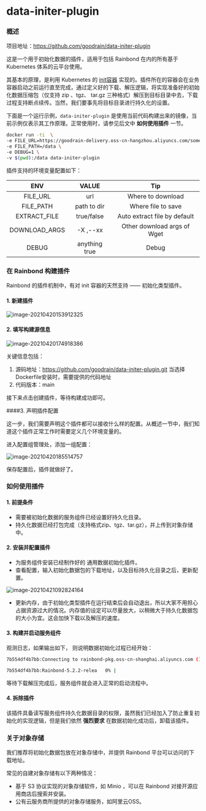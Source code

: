 # data-initer-plugin
### 概述

项目地址：https://github.com/goodrain/data-initer-plugin

这是一个用于初始化数据的插件，适用于包括 Rainbond 在内的所有基于 Kubernetes 体系的云平台使用。

其基本的原理，是利用 Kubernetes 的 [init容器](https://kubernetes.io/zh/docs/concepts/workloads/pods/init-containers/) 实现的。插件所在的容器会在业务容器启动之前运行直至完成，通过定义好的下载、解压逻辑，将实现准备好的初始化数据压缩包（仅支持 zip 、tgz、 tar.gz 三种格式）解压到目标目录中去，下载过程支持断点续传。当然，我们要事先将目标目录进行持久化的设置。

下面是一个运行示例，`data-initer-plugin` 是使用当前代码构建出来的镜像，当前示例仅表示其工作原理。正常使用时，请参见后文中 **如何使用插件** 一节。


```bash
docker run -ti  \
-e FILE_URL=https://goodrain-delivery.oss-cn-hangzhou.aliyuncs.com/somedir/mydata.zip \
-e FILE_PATH=/data \
-e DEBUG=1 \
-v $(pwd):/data data-initer-plugin
```

插件支持的环境变量配置如下：

|ENV|VALUE|Tip|
|:---:|:---:|:---:|
|FILE_URL|url|Where to download|
|FILE_PATH|path to dir|Where file to save|
|EXTRACT_FILE|true/false|Auto extract file by default|
|DOWNLOAD_ARGS| -X ,--xx |Other download args of Wget|
|DEBUG|anything true|Debug|



### 在 Rainbond 构建插件

Rainbond 的插件机制中，有对 init 容器的天然支持 —— 初始化类型插件。



#### 1. 新建插件

![image-20210420153912325](https://tva1.sinaimg.cn/large/008eGmZEly1gpq92claspj31vo0u0wlu.jpg)



#### 2. 填写构建源信息

![image-20210420174918386](https://tva1.sinaimg.cn/large/008eGmZEly1gpqctnpfjnj322g0tqn0s.jpg)

关键信息包括：

1. 源码地址：https://github.com/goodrain/data-initer-plugin.git 当选择Dockerfile安装时，需要提供的代码地址
2. 代码版本：main

接下来点击创建插件，等待构建成功即可。



####3. 声明插件配置

这一步，我们需要声明这个插件都可以接收什么样的配置。从概述一节中，我们知道这个插件正常工作时需要定义几个环境变量的。

进入配置组管理处，添加一组配置：

![image-20210420185514757](https://tva1.sinaimg.cn/large/008eGmZEly1gpqeqa4ep8j31zy0u0zox.jpg)

保存配置后，插件就做好了。



### 如何使用插件

#### 1. 前提条件

- 需要被初始化数据的服务组件已经设置好持久化目录。
- 持久化数据已经打包完成（支持格式zip、tgz、tar.gz），并上传到对象存储中。



#### 2. 安装并配置插件

- 为服务组件安装已经制作好的 通用数据初始化插件。
- 查看配置，输入初始化数据包的下载地址，以及目标持久化目录之后，更新配置。

![image-20210421092824164](https://tva1.sinaimg.cn/large/008eGmZEly1gpr3ytje26j325s0p6djq.jpg)

- 更新内存，由于初始化类型插件在运行结束后会自动退出，所以大家不用担心占据资源过大的情况。内存值的设定可以尽量放大，以稍微大于持久化数据包的大小为宜。这会加快下载以及解压的速度。



#### 3. 构建并启动服务组件

观测日志，如果输出如下， 则说明数据初始化过程已经开始：

```bash
7b554df4b7bb:Connecting to rainbond-pkg.oss-cn-shanghai.aliyuncs.com (106.14.228.173:443)

7b554df4b7bb:Rainbond-5.2.2-relea   0% |                                |  367k  2:45:46 ETA
```

等待下载解压完成后，服务组件就会进入正常的启动流程中。



#### 4. 拆除插件

该插件具备读写服务组件持久化数据目录的权限，虽然我们已经加入了防止重复初始化的实现逻辑，但是我们依然 **强烈要求** 在数据初始化成功后，卸载该插件。



### 关于对象存储



我们推荐将初始化数据包放在对象存储中，并提供 Rainbond 平台可以访问的下载地址。

常见的自建对象存储有以下两种情况：

- 基于 S3 协议实现的对象存储软件，如 Minio ，可以在 Rainbond 对接开源应用商店后搜索并安装。
- 公有云服务商所提供的对象存储服务，如阿里云OSS。



